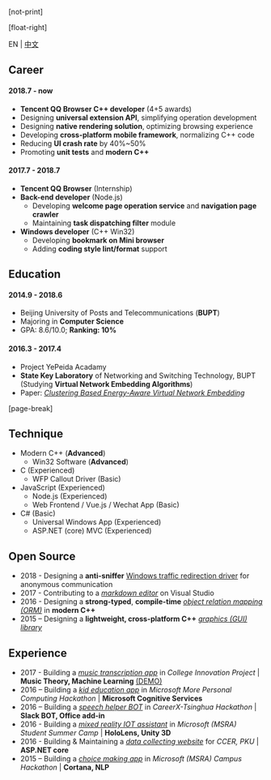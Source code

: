 ﻿[not-print]

[float-right]

EN | [中文](CV-zh.md)

## Career

#### 2018.7 - now

- **Tencent QQ Browser C++ developer** (4+5 awards)
- Designing **universal extension API**, simplifying operation development
- Designing **native rendering solution**, optimizing browsing experience
- Developing **cross-platform mobile framework**, normalizing C++ code
- Reducing **UI crash rate** by 40%~50%
- Promoting **unit tests** and **modern C++**

#### 2017.7 - 2018.7

- **Tencent QQ Browser** (Internship)
- **Back-end developer** (Node.js)
  - Developing **welcome page operation service** and **navigation page crawler**
  - Maintaining **task dispatching filter** module
- **Windows developer** (C++ Win32)
  - Developing **bookmark on Mini browser**
  - Adding **coding style lint/format** support

## Education

#### 2014.9 - 2018.6

- Beijing University of Posts and Telecommunications (**BUPT**)
- Majoring in **Computer Science**
- GPA: 8.6/10.0; **Ranking: 10%**

#### 2016.3 - 2017.4

- Project YePeida Acadamy
- **State Key Laboratory** of Networking and Switching Technology, BUPT (Studying **Virtual Network Embedding Algorithms**)
- Paper: [_Clustering Based Energy-Aware Virtual Network Embedding_](http://journals.sagepub.com/doi/full/10.1177/1550147717726714)

[page-break]

## Technique

- Modern C++ (**Advanced**)
  - Win32 Software (**Advanced**)
- C (Experienced)
  - WFP Callout Driver (Basic)
- JavaScript (Experienced)
  - Node.js (Experienced)
  - Web Frontend / Vue.js / Wechat App (Basic)
- C# (Basic)
  - Universal Windows App (Experienced)
  - ASP.NET (core) MVC (Experienced)

## Open Source

- 2018 - Designing a **anti-sniffer** [Windows traffic redirection driver](https://github.com/BOT-Man-JL/WFP-Traffic-Redirection-Driver) for anonymous communication
- 2017 - Contributing to a [_markdown editor_](https://github.com/madskristensen/MarkdownEditor) on Visual Studio
- 2016 - Designing a **strong-typed**, **compile-time** [_object relation mapping (ORM)_](https://github.com/BOT-Man-JL/ORM-Lite) in **modern C++**
- 2015 – Designing a **lightweight, cross-platform C++** [_graphics (GUI) library_](https://github.com/BOT-Man-JL/EggAche-GL)

## Experience

- 2017 - Building a [_music transcription app_](https://github.com/YuJianghao/YouPu) in _College Innovation Project_ | **Music Theory, Machine Learning** [(DEMO)](https://bot-man-jl.github.io/YouPu)
- 2016 – Building a [_kid education app_](https://github.com/BOT-Man-JL/Better-Kids) in _Microsoft More Personal Computing Hackathon_ | **Microsoft Cognitive Services**
- 2016 – Building a [_speech helper BOT_](https://github.com/xinhuaRadioLAB/HackerX_slive) in _CareerX-Tsinghua Hackathon_ | **Slack BOT, Office add-in**
- 2016 - Building a [_mixed reality IOT assistant_](https://github.com/BOT-Man-JL/IOT-Holo-Assistant) in _Microsoft (MSRA) Student Summer Camp_ | **HoloLens, Unity 3D**
- 2016 - Building & Maintaining a [_data collecting website_](https://github.com/ZhangYuef/Survey_Platform_ccer) for _CCER, PKU_ | **ASP.NET core**
- 2015 – Building a [_choice making app_](https://www.microsoft.com/store/apps/Random%20Master/9NBLGGH6HCP7) in _Microsoft (MSRA) Campus Hackathon_ | **Cortana, NLP**
